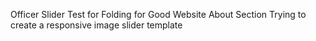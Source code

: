 Officer Slider Test for Folding for Good Website About Section
Trying to create a responsive image slider template